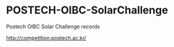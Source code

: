 # POSTECH-OIBC-SolarChallenge

Postech OIBC Solar Challenge records

http://competition.postech.ac.kr/
